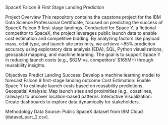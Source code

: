 SpaceX Falcon 9 First Stage Landing Prediction

Project Overview
This repository contains the capstone project for the IBM Data Science Professional Certificate, focused on predicting the success of SpaceX Falcon 9 first-stage landings. Conducted for Space Y, a fictional competitor to SpaceX, the project leverages public launch data to enable cost estimation and competitive bidding. By analyzing factors like payload mass, orbit type, and launch site proximity, we achieve ~85% prediction accuracy using exploratory data analysis (EDA), SQL, Python visualizations, geospatial mapping, and machine learning. The goal is to support Space Y in reducing launch costs (e.g., $62M vs. competitors’ $165M+) through reusability insights.

Objectives
Predict Landing Success: Develop a machine learning model to forecast Falcon 9 first-stage landing outcome
Cost Estimation: Enable Space Y to estimate launch costs based on reusability predictions.
Geospatial Analysis: Map launch sites and proximities (e.g., coastlines, railways) to uncover location-based patterns.
Interactive Visualization: Create dashboards to explore data dynamically for stakeholders.

Methodology
Data Source: Public SpaceX dataset from IBM Cloud (dataset_part_2.csv).
